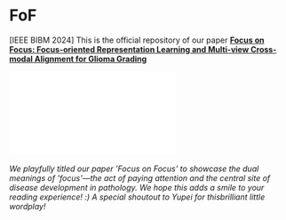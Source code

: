 # FoF
[IEEE BIBM 2024] This is the official repository of our paper [**Focus on Focus: Focus-oriented Representation Learning and Multi-view Cross-modal Alignment for Glioma Grading**](https://peterlipan.github.io/data/BIBM24_FoF.pdf)

![framework](./assets/framework.pdf)

*We playfully titled our paper 'Focus on Focus' to showcase the dual meanings of 'focus'—the act of paying attention and the central site of disease development in pathology. We hope this adds a smile to your reading experience! :) A special shoutout to Yupei for thisbrilliant little wordplay!*
